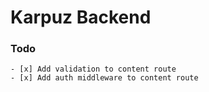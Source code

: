# Karpuz Backend

### Todo

    - [x] Add validation to content route
    - [x] Add auth middleware to content route
